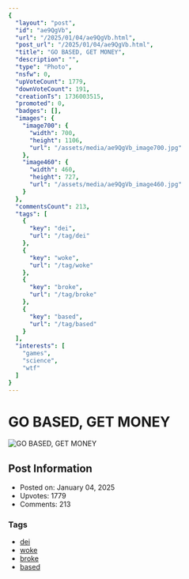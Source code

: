```yaml
---
{
  "layout": "post",
  "id": "ae9QgVb",
  "url": "/2025/01/04/ae9QgVb.html",
  "post_url": "/2025/01/04/ae9QgVb.html",
  "title": "GO BASED, GET MONEY",
  "description": "",
  "type": "Photo",
  "nsfw": 0,
  "upVoteCount": 1779,
  "downVoteCount": 191,
  "creationTs": 1736003515,
  "promoted": 0,
  "badges": [],
  "images": {
    "image700": {
      "width": 700,
      "height": 1106,
      "url": "/assets/media/ae9QgVb_image700.jpg"
    },
    "image460": {
      "width": 460,
      "height": 727,
      "url": "/assets/media/ae9QgVb_image460.jpg"
    }
  },
  "commentsCount": 213,
  "tags": [
    {
      "key": "dei",
      "url": "/tag/dei"
    },
    {
      "key": "woke",
      "url": "/tag/woke"
    },
    {
      "key": "broke",
      "url": "/tag/broke"
    },
    {
      "key": "based",
      "url": "/tag/based"
    }
  ],
  "interests": [
    "games",
    "science",
    "wtf"
  ]
}
---
```


# GO BASED, GET MONEY

![GO BASED, GET MONEY](/assets/media/ae9QgVb_image700.jpg)

## Post Information

- Posted on: January 04, 2025
- Upvotes: 1779
- Comments: 213

### Tags

- [dei](/tag/dei)
- [woke](/tag/woke)
- [broke](/tag/broke)
- [based](/tag/based)
